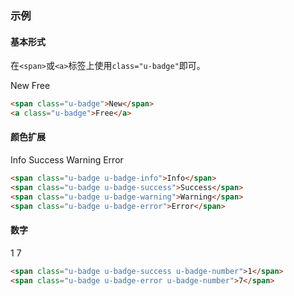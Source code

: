 ### 示例
#### 基本形式

在`<span>`或`<a>`标签上使用`class="u-badge"`即可。

<div class="m-example">
<span class="u-badge">New</span>
<a class="u-badge">Free</a>
</div>

```html
<span class="u-badge">New</span>
<a class="u-badge">Free</a>
```

#### 颜色扩展

<div class="m-example">
<span class="u-badge u-badge-info">Info</span>
<span class="u-badge u-badge-success">Success</span>
<span class="u-badge u-badge-warning">Warning</span>
<span class="u-badge u-badge-error">Error</span>
</div>

```html
<span class="u-badge u-badge-info">Info</span>
<span class="u-badge u-badge-success">Success</span>
<span class="u-badge u-badge-warning">Warning</span>
<span class="u-badge u-badge-error">Error</span>
```

#### 数字

<div class="m-example">
<span class="u-badge u-badge-success u-badge-number">1</span>
<span class="u-badge u-badge-error u-badge-number">7</span>
</div>

```html
<span class="u-badge u-badge-success u-badge-number">1</span>
<span class="u-badge u-badge-error u-badge-number">7</span>
```

